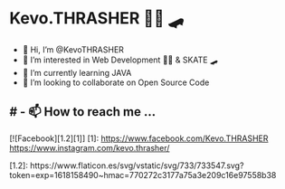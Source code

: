 
# Kevo.THRASHER 👨‍💻 🛹

- 👋 Hi, I’m @KevoTHRASHER
- 👀 I’m interested in Web Development 👨‍💻 & SKATE 🛹
- 🌱 I’m currently learning JAVA
- 💞️ I’m looking to collaborate on Open Source Code

<h2># - 📫 How to reach me ... </h2>


[![Facebook][1.2][1]]
[1]: https://www.facebook.com/Kevo.THRASHER
https://www.instagram.com/kevo.thrasher/

<!--- Icons --->[1.2]: https://www.flaticon.es/svg/vstatic/svg/733/733547.svg?token=exp=1618158490~hmac=770272c3177a75a3e209c16e97558b38
<!---
KevoTHRASHER/KevoTHRASHER is a ✨ special ✨ repository because its `README.md` (this file) appears on your GitHub profile.
You can click the Preview link to take a look at your changes.
--->
